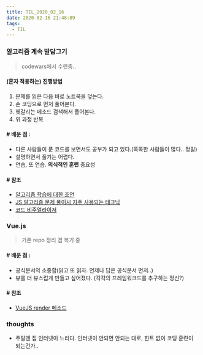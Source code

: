 ```yaml
---
title: TIL_2020_02_16
date: 2020-02-16 21:48:09
tags:
  - TIL
---
```


### 알고리즘 계속 발담그기
> codewars에서 수련중..
 
 #### (혼자 적용하는) 진행방법
1. 문제를 읽은 다음 바로 노트북을 덮는다.
2. 손 코딩으로 먼저 풀어본다.
3. 헷갈리는 메소드 검색해서 풀어본다.
4. 위 과정 반복

#### # 배운 점 :
  - 다른 사람들이 푼 코드를 보면서도 공부가 되고 있다.(똑똑한 사람들이 많다.. 정말)
  - 설명하면서 풀기는 어렵다.
  - 연습, 또 연습. **의식적인 훈련** 중요성

#### # 참조
- [알고리즘 학습에 대한 조언](https://edykim.com/ko/post/advice-on-learning-algorithms/)
- [JS 알고리즘 문제 풀이시 자주 사용되는 태크닉](https://takeuu.tistory.com/tag/159)
- [코드 비주얼라이저](http://www.pythontutor.com/visualize.html#mode=edit)
 

### Vue.js
> 기존 repo 정리 겸 복기 중

#### # 배운 점 :
- 공식문서의 소중함(읽고 또 읽자. 언제나 답은 공식문서 먼저..)
- 뷰를 더 뷰스럽게 만들고 싶어졌다. (각각의 프레임워크드를 추구하는 정신?)

#### # 참조
- [VueJS render 메소드](https://greenmon.dev/2019/02/25/vuejs-render.html)
  
  
### thoughts
 - 주말엔 집 인터넷이 느리다. 인터넷이 안되면 안되는 대로, 힌트 없이 코딩 훈련이 되는건가..
